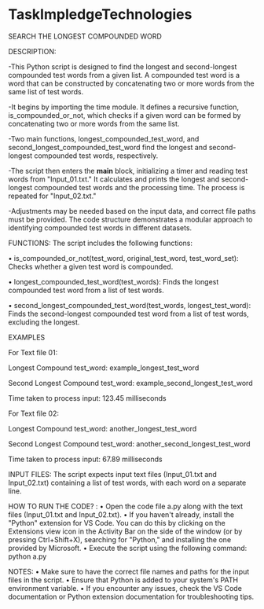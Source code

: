 # TaskImpledgeTechnologies

SEARCH THE LONGEST COMPOUNDED WORD



DESCRIPTION:

-This Python script is designed to find the longest and second-longest compounded test words from a given list. A compounded test word is a word that can be constructed by concatenating two or more words from the same list of test words.

-It begins by importing the time module. It defines a recursive function, is_compounded_or_not, which checks if a given word can be formed by concatenating two or more words from the same list. 

-Two main functions, longest_compounded_test_word, and second_longest_compounded_test_word find the longest and second-longest compounded test words, respectively. 

-The script then enters the __main__ block, initializing a timer and reading test words from "Input_01.txt." It calculates and prints the longest and second-longest compounded test words and the processing time. The process is repeated for "Input_02.txt." 

-Adjustments may be needed based on the input data, and correct file paths must be provided. The code structure demonstrates a modular approach to identifying compounded test words in different datasets.



FUNCTIONS:
The script includes the following functions:

•	is_compounded_or_not(test_word, original_test_word, test_word_set): Checks whether a given test word is compounded.

•	longest_compounded_test_word(test_words): Finds the longest compounded test word from a list of test words.

•	second_longest_compounded_test_word(test_words, longest_test_word): Finds the second-longest compounded test word from a list of test words, excluding the longest.



EXAMPLES

For Text file 01: 

Longest Compound test_word: example_longest_test_word 

Second Longest Compound test_word: example_second_longest_test_word 

Time taken to process input: 123.45 milliseconds 

For Text file 02: 

Longest Compound test_word: another_longest_test_word 

Second Longest Compound test_word: another_second_longest_test_word 

Time taken to process input: 67.89 milliseconds 



INPUT FILES:
The script expects input text files (Input_01.txt and Input_02.txt) containing a list of test words, with each word on a separate line.



HOW TO RUN THE CODE? :
•	Open the code file a.py along with the text files (Input_01.txt and Input_02.txt).
•	If you haven't already, install the "Python" extension for VS Code. You can do this by clicking on the Extensions view icon in the Activity Bar on the side of the window (or by pressing Ctrl+Shift+X), searching for "Python," and installing the one provided by Microsoft.
•	Execute the script using the following command: python a.py



NOTES:
•	Make sure to have the correct file names and paths for the input files in the script.
•	Ensure that Python is added to your system's PATH environment variable.
•	If you encounter any issues, check the VS Code documentation or Python extension documentation for troubleshooting tips.




